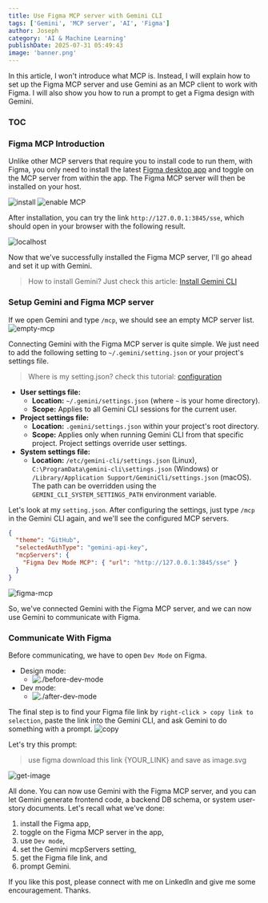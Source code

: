 ```yaml
---
title: Use Figma MCP server with Gemini CLI
tags: ['Gemini', 'MCP server', 'AI', 'Figma']
author: Joseph
category: 'AI & Machine Learning'
publishDate: 2025-07-31 05:49:43
image: 'banner.png'
---
```


In this article, I won't introduce what MCP is. Instead, I will explain how to set up the Figma MCP server and use Gemini as an MCP client to work with Figma. I will also show you how to run a prompt to get a Figma design with Gemini.

### TOC

<!-- more -->

### Figma MCP Introduction

Unlike other MCP servers that require you to install code to run them, with Figma, you only need to install the latest [Figma desktop app](https://www.figma.com/downloads/) and toggle on the MCP server from within the app. The Figma MCP server will then be installed on your host.

![install](./install.jpg)
![enable MCP](./enable-mcp.png)

After installation, you can try the link `http://127.0.0.1:3845/sse`, which should open in your browser with the following result.

![localhost](./localhost.png)

Now that we've successfully installed the Figma MCP server, I'll go ahead and set it up with Gemini.

> How to install Gemini? Just check this article: [Install Gemini CLI](../install-gemini-cli)

### Setup Gemini and Figma MCP server

If we open Gemini and type `/mcp`, we should see an empty MCP server list.
![empty-mcp](./empty-mcp.png)

Connecting Gemini with the Figma MCP server is quite simple. We just need to add the following setting to `~/.gemini/setting.json` or your project's settings file.

> Where is my setting.json? check this tutorial: [configuration](https://raw.githubusercontent.com/google-gemini/gemini-cli/refs/heads/main/docs/cli/configuration.md)

- **User settings file:**
  - **Location:** `~/.gemini/settings.json` (where `~` is your home directory).
  - **Scope:** Applies to all Gemini CLI sessions for the current user.
- **Project settings file:**
  - **Location:** `.gemini/settings.json` within your project's root directory.
  - **Scope:** Applies only when running Gemini CLI from that specific project. Project settings override user settings.
- **System settings file:**
  - **Location:** `/etc/gemini-cli/settings.json` (Linux), `C:\ProgramData\gemini-cli\settings.json` (Windows) or `/Library/Application Support/GeminiCli/settings.json` (macOS). The path can be overridden using the `GEMINI_CLI_SYSTEM_SETTINGS_PATH` environment variable.

Let's look at my `setting.json`. After configuring the settings, just type `/mcp` in the Gemini CLI again, and we'll see the configured MCP servers.

```json
{
  "theme": "GitHub",
  "selectedAuthType": "gemini-api-key",
  "mcpServers": {
    "Figma Dev Mode MCP": { "url": "http://127.0.0.1:3845/sse" }
  }
}
```

![figma-mcp](./figma-mcp.png)

So, we've connected Gemini with the Figma MCP server, and we can now use Gemini to communicate with Figma.

### Communicate With Figma

Before communicating, we have to open `Dev Mode` on Figma.

- Design mode:
  - ![./before-dev-mode](./before-dev-mode.png)
- Dev mode:
  - ![./after-dev-mode](./after-dev-mode.png)

The final step is to find your Figma file link by `right-click > copy link to selection`, paste the link into the Gemini CLI, and ask Gemini to do something with a prompt.
![copy](./copy.png)

Let's try this prompt:

> use figma download this link {YOUR_LINK} and save as image.svg

![get-image](./get-image.png)

All done. You can now use Gemini with the Figma MCP server, and you can let Gemini generate frontend code, a backend DB schema, or system user-story documents. Let's recall what we've done:

1. install the Figma app,
2. toggle on the Figma MCP server in the app,
3. use `Dev mode`,
4. set the Gemini mcpServers setting,
5. get the Figma file link, and
6. prompt Gemini.

If you like this post, please connect with me on LinkedIn and give me some encouragement. Thanks.

